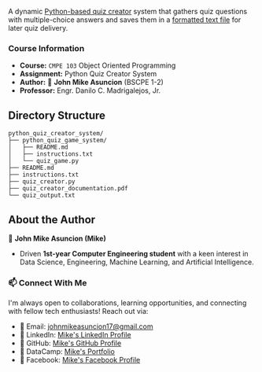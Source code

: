 A dynamic [Python-based quiz creator](https://github.com/johnmikx/python_quiz_creator_system/blob/main/quiz_creator.py) system that gathers quiz questions with multiple-choice answers and saves them in a [formatted text file](https://github.com/johnmikx/python_quiz_creator_system/blob/main/quiz_output.txt) for later quiz delivery.

### Course Information

- **Course:** `CMPE 103` Object Oriented Programming
- **Assignment:** Python Quiz Creator System
- **Author:** :ninja: **John Mike Asuncion** (BSCPE 1-2)
- **Professor:** Engr. Danilo C. Madrigalejos, Jr.

## Directory Structure

```
python_quiz_creator_system/
├── python_quiz_game_system/
│   ├── README.md
│   ├── instructions.txt
│   └── quiz_game.py
├── README.md
├── instructions.txt
├── quiz_creator.py
├── quiz_creator_documentation.pdf
└── quiz_output.txt
```

## About the Author

🥷 **John Mike Asuncion (Mike)**

- Driven **1st-year Computer Engineering student** with a keen interest in Data Science, Engineering, Machine Learning, and Artificial Intelligence.

### 📫 Connect With Me
I'm always open to collaborations, learning opportunities, and connecting with fellow tech enthusiasts! Reach out via:  
- 📧 Email: [johnmikeasuncion17@gmail.com](mailto:johnmikeasuncion17@gmail.com)
- 🔗 LinkedIn: [Mike's LinkedIn Profile](https://www.linkedin.com/in/john-mike-asuncion-a44232320/)
- 🔗 GitHub: [Mike's GitHub Profile](https://github.com/johnmikx)
- 💼 DataCamp: [Mike's Portfolio](https://www.datacamp.com/portfolio/johnmikeasuncion17)
- 🔗 Facebook: [Mike's Facebook Profile](https://www.facebook.com/mikekaizennn)